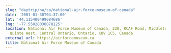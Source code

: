 ```yaml
---
slug: "daytrip/na/ca/national-air-force-museum-of-canada"
date: '2001-01-30T04:37:00'
lat: '44.115400499084686'
lng: '-77.55028030078125'
location: National Air Force Museum of Canada, 220, RCAF Road, Middleton Park, Trenton,
  Quinte West, Central Ontario, Ontario, K8V 1C5, Canada
external_url: https://airforcemuseum.ca
title: National Air Force Museum of Canada
---
```



